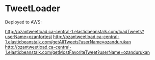 # TweetLoader

Deployed to AWS:


http://ozantweetload.ca-central-1.elasticbeanstalk.com/loadTweets?userName=ozanfortest
http://ozantweetload.ca-central-1.elasticbeanstalk.com/getAllTweets?userName=ozandurukan
http://ozantweetload.ca-central-1.elasticbeanstalk.com/getMostFavoriteTweet?userName=ozandurukan
